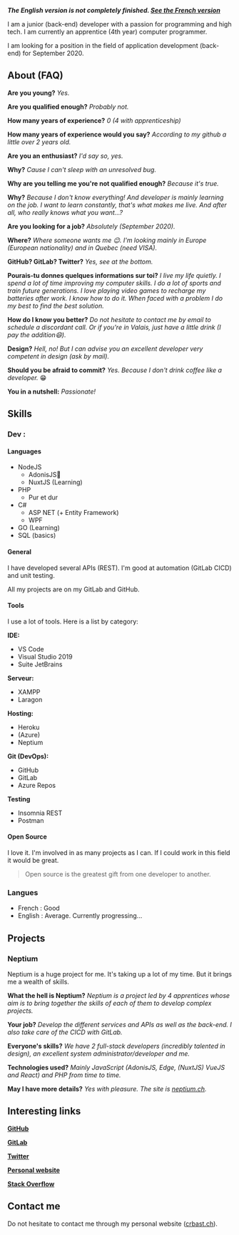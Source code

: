 ***The English version is not completely finished. [See the French version](https://crbast.github.io/CrBast/fr/)***

I am a junior (back-end) developer with a passion for programming and high tech. I am currently an apprentice (4th year) computer programmer.

I am looking for a position in the field of application development (back-end) for September 2020.

## About (FAQ)
**Are you young?** *Yes.*

**Are you qualified enough?** *Probably not.*

**How many years of experience?** *0 (4 with apprenticeship)*

**How many years of experience would you say?** *According to my github a little over 2 years old.*

**Are you an enthusiast?** *I'd say so, yes.*

**Why?** *Cause I can't sleep with an unresolved bug.*

**Why are you telling me you're not qualified enough?** *Because it's true.*

**Why?** *Because I don't know everything! And developer is mainly learning on the job. I want to learn constantly, that's what makes me live. And after all, who really knows what you want...?*

**Are you looking for a job?** *Absolutely (September 2020).*

**Where?** *Where someone wants me 😉. I'm looking mainly in Europe (European nationality) and in Quebec (need VISA).*

**GitHub? GitLab? Twitter?** *Yes, see at the bottom.*

**Pourais-tu donnes quelques informations sur toi?** *I live my life quietly. I spend a lot of time improving my computer skills. I do a lot of sports and train future generations. I love playing video games to recharge my batteries after work. I know how to do it. When faced with a problem I do my best to find the best solution.*

**How do I know you better?** *Do not hesitate to contact me by email to schedule a discordant call. Or if you're in Valais, just have a little drink (I pay the addition😄).*

**Design?** *Hell, no! But I can advise you an excellent developer very competent in design (ask by mail).*

**Should you be afraid to commit?** *Yes. Because I don't drink coffee like a developer.* 😁

**You in a nutshell:** *Passionate!*

## Skills

### Dev :

#### Languages
- NodeJS 
  - AdonisJS💜
  - NuxtJS (Learning)
- PHP
  - Pur et dur
- C#
  - ASP NET (+ Entity Framework)
  - WPF
- GO (Learning)
- SQL (basics)

#### General

I have developed several APIs (REST). I'm good at automation (GitLab CICD) and unit testing.

All my projects are on my GitLab and GitHub.

#### Tools
I use a lot of tools. Here is a list by category:

**IDE:**
- VS Code
- Visual Studio 2019
- Suite JetBrains

**Serveur:**
- XAMPP
- Laragon

**Hosting:**
- Heroku
- (Azure)
- Neptium

**Git (DevOps):**
- GitHub
- GitLab
- Azure Repos

**Testing**
- Insomnia REST
- Postman

#### Open Source
I love it. I'm involved in as many projects as I can. If I could work in this field it would be great.

> Open source is the greatest gift from one developer to another.

### Langues
- French  : Good
- English :  Average. Currently progressing...

## Projects

### Neptium
Neptium is a huge project for me. It's taking up a lot of my time. But it brings me a wealth of skills.

**What the hell is Neptium?** *Neptium is a project led by 4 apprentices whose aim is to bring together the skills of each of them to develop complex projects.*

**Your job?** *Develop the different services and APIs as well as the back-end. I also take care of the CICD with GitLab.*

**Everyone's skills?** *We have 2 full-stack developers (incredibly talented in design), an excellent system administrator/developer and me.*

**Technologies used?** *Mainly JavaScript (AdonisJS, Edge, (NuxtJS) VueJS and React) and PHP from time to time.*

**May I have more details?** *Yes with pleasure. The site is [neptium.ch](https://www.neptium.ch/en/).*

## Interesting links
**[GitHub](https://github.com/CrBast)**

**[GitLab](https://gitlab.com/CrBast)**

**[Twitter](https://twitter.com/lecreb/)**

**[Personal website](https://crbast.ch)**

**[Stack Overflow](https://stackoverflow.com/users/9165517/crbast)**

## Contact me 
Do not hesitate to contact me through my personal website ([crbast.ch](https://crbast.ch)). 